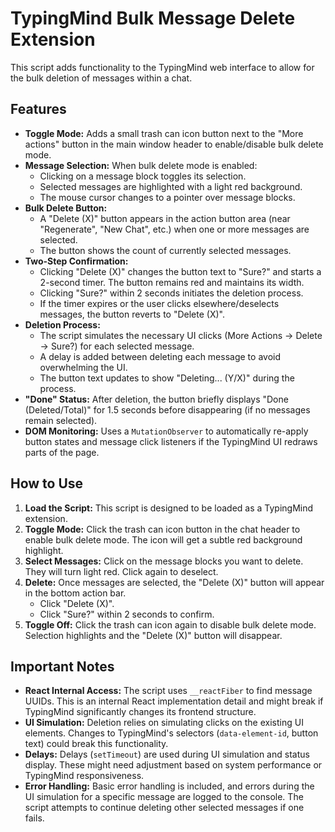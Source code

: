 # TypingMind Bulk Message Delete Extension

This script adds functionality to the TypingMind web interface to allow for the bulk deletion of messages within a chat.

## Features

*   **Toggle Mode:** Adds a small trash can icon button next to the "More actions" button in the main window header to enable/disable bulk delete mode.
*   **Message Selection:** When bulk delete mode is enabled:
    *   Clicking on a message block toggles its selection.
    *   Selected messages are highlighted with a light red background.
    *   The mouse cursor changes to a pointer over message blocks.
*   **Bulk Delete Button:**
    *   A "Delete (X)" button appears in the action button area (near "Regenerate", "New Chat", etc.) when one or more messages are selected.
    *   The button shows the count of currently selected messages.
*   **Two-Step Confirmation:**
    *   Clicking "Delete (X)" changes the button text to "Sure?" and starts a 2-second timer. The button remains red and maintains its width.
    *   Clicking "Sure?" within 2 seconds initiates the deletion process.
    *   If the timer expires or the user clicks elsewhere/deselects messages, the button reverts to "Delete (X)".
*   **Deletion Process:**
    *   The script simulates the necessary UI clicks (More Actions -> Delete -> Sure?) for each selected message.
    *   A delay is added between deleting each message to avoid overwhelming the UI.
    *   The button text updates to show "Deleting... (Y/X)" during the process.
*   **"Done" Status:** After deletion, the button briefly displays "Done (Deleted/Total)" for 1.5 seconds before disappearing (if no messages remain selected).
*   **DOM Monitoring:** Uses a `MutationObserver` to automatically re-apply button states and message click listeners if the TypingMind UI redraws parts of the page.

## How to Use

1.  **Load the Script:** This script is designed to be loaded as a TypingMind extension.
2.  **Toggle Mode:** Click the trash can icon button in the chat header to enable bulk delete mode. The icon will get a subtle red background highlight.
3.  **Select Messages:** Click on the message blocks you want to delete. They will turn light red. Click again to deselect.
4.  **Delete:** Once messages are selected, the "Delete (X)" button will appear in the bottom action bar.
    *   Click "Delete (X)".
    *   Click "Sure?" within 2 seconds to confirm.
5.  **Toggle Off:** Click the trash can icon again to disable bulk delete mode. Selection highlights and the "Delete (X)" button will disappear.

## Important Notes

*   **React Internal Access:** The script uses `__reactFiber` to find message UUIDs. This is an internal React implementation detail and might break if TypingMind significantly changes its frontend structure.
*   **UI Simulation:** Deletion relies on simulating clicks on the existing UI elements. Changes to TypingMind's selectors (`data-element-id`, button text) could break this functionality.
*   **Delays:** Delays (`setTimeout`) are used during UI simulation and status display. These might need adjustment based on system performance or TypingMind responsiveness.
*   **Error Handling:** Basic error handling is included, and errors during the UI simulation for a specific message are logged to the console. The script attempts to continue deleting other selected messages if one fails.
